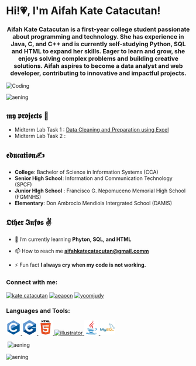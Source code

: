 <h1 allign="center"> Hi!💗, I'm Aifah Kate Catacutan! </h1>
<h3 align="center">
Aifah Kate Catacutan is a first-year college student passionate about programming and technology. She has experience in Java, C, and C++ and is currently self-studying Python, SQL and HTML to expand her skills. Eager to learn and grow, she enjoys solving complex problems and building creative solutions. Aifah aspires to become a data analyst and web developer, contributing to innovative and impactful projects.</h3>
 <img allign = "center" alt="Coding" width="1200" src="https://i.pinimg.com/originals/da/80/73/da80737cd181cd3731689141296de3e1.gif">

<p align="left"> <img src="https://komarev.com/ghpvc/?username=aening&label=Profile%20views&color=0e75b6&style=flat" alt="aening" /> </p>

## 𝖒𝖞 𝖕𝖗𝖔𝖏𝖊𝖈𝖙𝖘 💾
- Midterm Lab Task 1 : [Data Cleaning and Preparation using Excel]([[[Midterm%20Lab%20Task%201/README.md](https://github.com/aening/EDM-PROJECTS-Kate/blob/main/Midterm%20Lab%20Task%201/README.md)](https://github.com/aening/EDM-PROJECTS-Kate/blob/fb850967dbd9267273ea5e7462bc689cfead7b98/Midterm%20Lab%20Task%201/README.md)](https://github.com/aening/EDM-PROJECTS-Kate/tree/main/Midterm%20Lab%20Task%201))
- Midterm Lab Task 2 :

## 𝖊𝖉𝖚𝖈𝖆𝖙𝖎𝖔𝖓✍ 
- **College**: Bachelor of Science in Information Systems (CCA)
- **Senior High School**: Information and Communication Technology (SPCF)
- **Junior HIgh School** : Francisco G. Nepomuceno Memorial High School (FGMNHS)
- **Elementary**: Don Ambrocio Mendiola Intergrated School (DAMIS)

## 𝕺𝖙𝖍𝖊𝖗 𝕴𝖓𝖋𝖔𝖘 ✌
- 🌱 I’m currently learning **Phyton, SQL, and HTML**

- 📫 How to reach me **aifahkatecatacutan@gmail.comm**

- ⚡ Fun fact **I always cry when my code is not working.**

<h3 align="left">Connect with me:</h3>
<p align="left">
<a href="https://www.facebook.com/kateacatacutan28" target="blank"><img align="center" src="https://raw.githubusercontent.com/rahuldkjain/github-profile-readme-generator/master/src/images/icons/Social/facebook.svg" alt="kate catacutan" height="30" width="40" /></a>
<a href="https://instagram.com/aeaocn" target="blank"><img align="center" src="https://raw.githubusercontent.com/rahuldkjain/github-profile-readme-generator/master/src/images/icons/Social/instagram.svg" alt="aeaocn" height="30" width="40" /></a>
<a href="https://www.youtube.com/c/@xoxo.k4te" target="blank"><img align="center" src="https://raw.githubusercontent.com/rahuldkjain/github-profile-readme-generator/master/src/images/icons/Social/youtube.svg" alt="yoomjudy" height="30" width="40" /></a>
</p>

<h3 align="left">Languages and Tools:</h3>
<p align="left"> <a href="https://www.cprogramming.com/" target="_blank" rel="noreferrer"> <img src="https://raw.githubusercontent.com/devicons/devicon/master/icons/c/c-original.svg" alt="c" width="40" height="40"/> </a> <a href="https://www.w3schools.com/cpp/" target="_blank" rel="noreferrer"> <img src="https://raw.githubusercontent.com/devicons/devicon/master/icons/cplusplus/cplusplus-original.svg" alt="cplusplus" width="40" height="40"/> </a> <a href="https://www.w3.org/html/" target="_blank" rel="noreferrer"> <img src="https://raw.githubusercontent.com/devicons/devicon/master/icons/html5/html5-original-wordmark.svg" alt="html5" width="40" height="40"/> </a> <a href="https://www.adobe.com/in/products/illustrator.html" target="_blank" rel="noreferrer"> <img src="https://www.vectorlogo.zone/logos/adobe_illustrator/adobe_illustrator-icon.svg" alt="illustrator" width="40" height="40"/> </a> <a href="https://www.java.com" target="_blank" rel="noreferrer"> <img src="https://raw.githubusercontent.com/devicons/devicon/master/icons/java/java-original.svg" alt="java" width="40" height="40"/> </a> <a href="https://www.mysql.com/" target="_blank" rel="noreferrer"> <img src="https://raw.githubusercontent.com/devicons/devicon/master/icons/mysql/mysql-original-wordmark.svg" alt="mysql" width="40" height="40"/> </a> </p>

<p>&nbsp;<img align="center" src="https://github-readme-stats.vercel.app/api?username=aening&show_icons=true&locale=en" alt="aening" /></p>

<p><img align="center" src="https://github-readme-streak-stats.herokuapp.com/?user=aening&" alt="aening" /></p>
